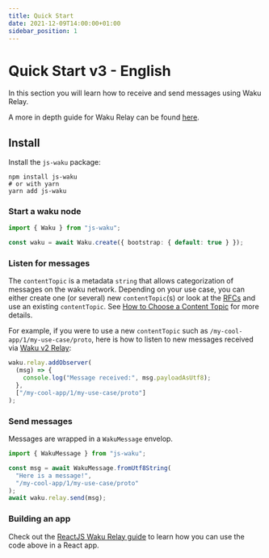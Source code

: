 ```yaml
---
title: Quick Start 
date: 2021-12-09T14:00:00+01:00
sidebar_position: 1
---
```


# Quick Start v3 - English

In this section you will learn how to receive and send messages using Waku Relay.

A more in depth guide for Waku Relay can be found [here](/docs/guides/02_relay_receive_send_messages/).

## Install

Install the `js-waku` package:

```shell
npm install js-waku
# or with yarn
yarn add js-waku
```

### Start a waku node

```ts
import { Waku } from "js-waku";

const waku = await Waku.create({ bootstrap: { default: true } });
```

### Listen for messages

The `contentTopic` is a metadata `string` that allows categorization of messages on the waku network.
Depending on your use case, you can either create one (or several) new `contentTopic`(s)
or look at the [RFCs](https://rfc.vac.dev/) and use an existing `contentTopic`.
See [How to Choose a Content Topic](/docs/guides/01_choose_content_topic/) for more details.

For example, if you were to use a new `contentTopic` such as `/my-cool-app/1/my-use-case/proto`,
here is how to listen to new messages received via [Waku v2 Relay](https://rfc.vac.dev/spec/11/):

```ts
waku.relay.addObserver(
  (msg) => {
    console.log("Message received:", msg.payloadAsUtf8);
  },
  ["/my-cool-app/1/my-use-case/proto"]
);
```

### Send messages

Messages are wrapped in a `WakuMessage` envelop.

```ts
import { WakuMessage } from "js-waku";

const msg = await WakuMessage.fromUtf8String(
  "Here is a message!",
  "/my-cool-app/1/my-use-case/proto"
);
await waku.relay.send(msg);
```

### Building an app

Check out the [ReactJS Waku Relay guide](/docs/guides/07_reactjs_relay/) to learn how you can use the code above in a React app.
